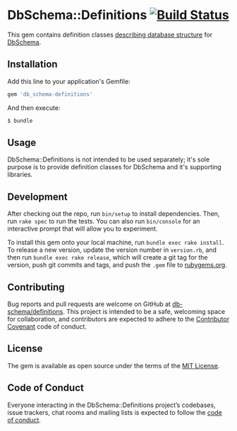 # DbSchema::Definitions [![Build Status](https://travis-ci.org/db-schema/definitions.svg?branch=master)](https://travis-ci.org/db-schema/definitions)

This gem contains definition classes
[describing database structure](https://github.com/db-schema/core/wiki/Schema-analysis-DSL)
for [DbSchema](https://github.com/db-schema/core).

## Installation

Add this line to your application's Gemfile:

``` ruby
gem 'db_schema-definitions'
```

And then execute:

``` sh
$ bundle
```

## Usage

DbSchema::Definitions is not intended to be used separately;
it's sole purpose is to provide definition classes for DbSchema
and it's supporting libraries.

## Development

After checking out the repo, run `bin/setup` to install dependencies.
Then, run `rake spec` to run the tests. You can also run `bin/console`
for an interactive prompt that will allow you to experiment.

To install this gem onto your local machine, run `bundle exec rake install`.
To release a new version, update the version number in `version.rb`,
and then run `bundle exec rake release`, which will create a git tag
for the version, push git commits and tags, and push the `.gem` file
to [rubygems.org](https://rubygems.org).

## Contributing

Bug reports and pull requests are welcome on GitHub
at [db-schema/definitions](https://github.com/db-schema/definitions).
This project is intended to be a safe, welcoming space for collaboration,
and contributors are expected to adhere to the
[Contributor Covenant](http://contributor-covenant.org) code of conduct.

## License

The gem is available as open source under the terms of
the [MIT License](https://opensource.org/licenses/MIT).

## Code of Conduct

Everyone interacting in the DbSchema::Definitions project’s codebases,
issue trackers, chat rooms and mailing lists is expected to follow
the [code of conduct](https://github.com/db-schema/definitions/blob/master/CODE_OF_CONDUCT.md).
